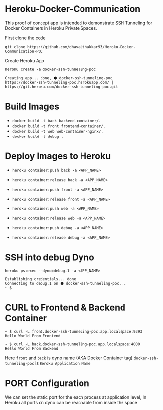 # Heroku-Docker-Communication 

This proof of concept app is intended to demonstrate SSH Tunneling for Docker Containers in Heroku Private Spaces.  

First clone the code

```
git clone https://github.com/dhavalthakkar93/Heroku-Docker-Communication-POC
```

Create Heroku App

```
heroku create -a docker-ssh-tunneling-poc

Creating app... done, ⬢ docker-ssh-tunneling-poc
https://docker-ssh-tunneling-poc.herokuapp.com/ | https://git.heroku.com/docker-ssh-tunneling-poc.git
```

# Build Images 

- `docker build -t back backend-container/.`
- `docker build -t front frontend-container/.`
- `docker build -t web web-container-nginx/.`
- `docker build -t debug .`

# Deploy Images to Heroku

- `heroku container:push back -a <APP_NAME>`
-  `heroku container:release back -a <APP_NAME>`

- `heroku container:push front -a <APP_NAME>`
- `heroku container:release front -a <APP_NAME>`

- `heroku container:push web -a <APP_NAME>`
- `heroku container:release web -a <APP_NAME>`

- `heroku container:push debug -a <APP_NAME>`
- `heroku container:release debug -a <APP_NAME>`

# SSH into debug Dyno

```
heroku ps:exec --dyno=debug.1 -a <APP_NAME>

Establishing credentials... done
Connecting to debug.1 on ⬢ docker-ssh-tunneling-poc... 
~ $ 
```

# CURL to Frontend & Backend Container

```
~ $ curl -L front.docker-ssh-tunneling-poc.app.localspace:9393
Hello World From Frontend

~ $ curl -L back.docker-ssh-tunneling-poc.app.localspace:4000
Hello World From Backend
```

Here `front` and `back` is dyno name (AKA Docker Container tag) `docker-ssh-tunneling-poc` is `Heroku Application Name`

# PORT Configuration 

We can set the static port for the each process at application level, In Heroku all ports on dyno can be reachable from inside the space

